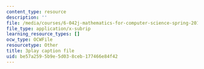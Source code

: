 ```yaml
---
content_type: resource
description: ''
file: /media/courses/6-042j-mathematics-for-computer-science-spring-2015/be57a2595b9e5d038ceb177466e84f42_uaa4P-kkLrA.vtt
file_type: application/x-subrip
learning_resource_types: []
ocw_type: OCWFile
resourcetype: Other
title: 3play caption file
uid: be57a259-5b9e-5d03-8ceb-177466e84f42
---
```

